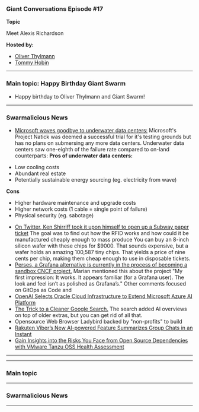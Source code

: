### Giant Conversations Episode #17

**Topic** 

Meet Alexis Richardson

**Hosted by:** 

* [Oliver Thylmann](https://twitter.com/othylmann)
* [Tommy Hobin](https://twitter.com/tommyhobin)

------------------------------------------------------------------------------------------------------------------------------
### Main topic: Happy Birthday Giant Swarm 

- Happy birthday to Oliver Thylmann and Giant Swarm!

------------------------------------------------------------------------------------------------------------------------------

### Swarmalicious News 

- [Microsoft waves goodbye to underwater data centers:](https://www.windowscentral.com/microsoft/microsoft-waves-goodbye-to-underwater-data-centers) Microsoft's Project Natick was deemed a successful trial for it's testing grounds but has no plans on submersing any more data centers. Underwater data centers saw one-eighth of the failure rate compared to on-land counterparts:
**Pros of underwater data centers:**
* Low cooling costs
* Abundant real estate
* Potentially sustainable energy sourcing (eg. electricity from wave)

**Cons**
* Higher hardware maintenance and upgrade costs
* Higher network costs (1 cable = single point of failure)
* Physical security (eg. sabotage)

- [On Twitter, Ken Shirriff took it upon himself to open up a Subway paper ticket](https://x.com/kenshirriff/status/1804907452808192346)
The goal was to find out how the RFID works and how could it be manufactured cheaply enough to mass produce
You can buy an 8-inch silicon wafer with these chips for $9000. That sounds expensive, but a wafer holds an amazing 100,587 tiny chips. That yields a price of nine cents per chip, making them cheap enough to use in disposable tickets.
- [Perses, a Grafana alternative is currently in the process of becoming a sandbox CNCF project.](https://perses.dev/)
Marian mentioned this about the project "My first impression: It works. It appears familiar (for a Grafana user). The look and feel isn’t as polished as Grafana’s." Other comments focused on GitOps as Code and 
- [OpenAI Selects Oracle Cloud Infrastructure to Extend Microsoft Azure AI Platform](https://www.oracle.com/news/announcement/openai-selects-oracle-cloud-infrastructure-to-extend-microsoft-azure-ai-platform-2024-06-11/)
- [The Trick to a Cleaner Google Search.](https://spectrum.ieee.org/turn-off-ai-overview-google) The search added AI overviews on top of older extras, but you can get rid of all that.
- Opensource Web Browser Ladybird backed by "non-profits" to build 
- [Rakuten Viber’s New AI-powered Feature Summarizes Group Chats in an Instant](https://global.rakuten.com/corp/news/press/2024/0411_01.html)
- [Gain Insights into the Risks You Face from Open Source Dependencies with VMware Tanzu OSS Health Assessment](https://tanzu.vmware.com/content/blog/vmware-tanzu-open-source-software-health-assessment)

------------------------------------------------------------------------------------------------------------------------------


------------------------------------------------------------------------------------------------------------------------------
### Main topic




------------------------------------------------------------------------------------------------------------------------------

### Swarmalicious News 


------------------------------------------------------------------------------------------------------------------------------
